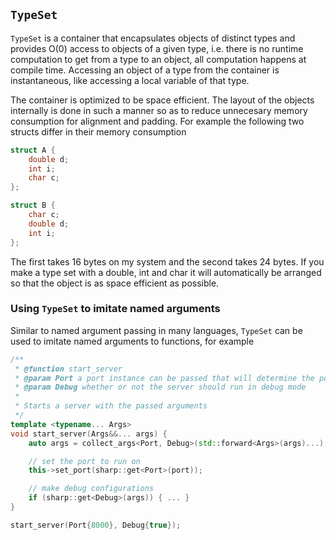 `TypeSet`
---------

`TypeSet` is a container that encapsulates objects of distinct types and
provides O(0) access to objects of a given type, i.e.  there is no runtime
computation to get from a type to an object, all computation happens at
compile time.  Accessing an object of a type from the container is
instantaneous, like accessing a local variable of that type.

The container is optimized to be space efficient.  The layout of the objects
internally is done in such a manner so as to reduce unnecesary memory
consumption for alignment and padding.  For example the following two structs
differ in their memory consumption

```C++
struct A {
    double d;
    int i;
    char c;
};

struct B {
    char c;
    double d;
    int i;
};
```

The first takes 16 bytes on my system and the second takes 24 bytes.  If you
make a type set with a double, int and char it will automatically be arranged
so that the object is as space efficient as possible.

### Using `TypeSet` to imitate named arguments

Similar to named argument passing in many languages, `TypeSet` can be used to
imitate named arguments to functions,  for example

```C++
/**
 * @function start_server
 * @param Port a port instance can be passed that will determine the port
 * @param Debug whether or not the server should run in debug mode
 *
 * Starts a server with the passed arguments
 */
template <typename... Args>
void start_server(Args&&... args) {
    auto args = collect_args<Port, Debug>(std::forward<Args>(args)...);

    // set the port to run on
    this->set_port(sharp::get<Port>(port));

    // make debug configurations
    if (sharp::get<Debug>(args)) { ... }
}

start_server(Port{8000}, Debug{true});
```
